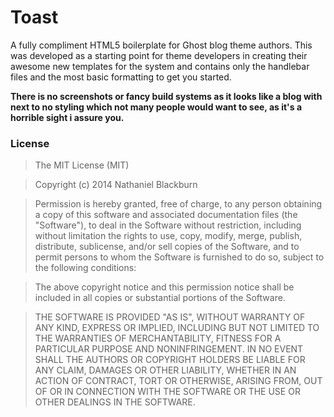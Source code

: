 # Toast

A fully compliment HTML5 boilerplate for Ghost blog theme authors. This was developed as a starting point for theme developers in creating their awesome new templates for the system and contains only the handlebar files and the most basic formatting to get you started.

**There is no screenshots or fancy build systems as it looks like a blog with next to no styling which not many people would want to see, as it's a horrible sight i assure you.**

### License

> The MIT License (MIT)

> Copyright (c) 2014 Nathaniel Blackburn

> Permission is hereby granted, free of charge, to any person obtaining
> a copy of this software and associated documentation files (the
> "Software"), to deal in the Software without restriction, including
> without limitation the rights to use, copy, modify, merge, publish,
> distribute, sublicense, and/or sell copies of the Software, and to
> permit persons to whom the Software is furnished to do so, subject to
> the following conditions:

> The above copyright notice and this permission notice shall be
> included in all copies or substantial portions of the Software.

> THE SOFTWARE IS PROVIDED "AS IS", WITHOUT WARRANTY OF ANY KIND,
> EXPRESS OR IMPLIED, INCLUDING BUT NOT LIMITED TO THE WARRANTIES OF
> MERCHANTABILITY, FITNESS FOR A PARTICULAR PURPOSE AND NONINFRINGEMENT.
> IN NO EVENT SHALL THE AUTHORS OR COPYRIGHT HOLDERS BE LIABLE FOR ANY
> CLAIM, DAMAGES OR OTHER LIABILITY, WHETHER IN AN ACTION OF CONTRACT,
> TORT OR OTHERWISE, ARISING FROM, OUT OF OR IN CONNECTION WITH THE
> SOFTWARE OR THE USE OR OTHER DEALINGS IN THE SOFTWARE.
